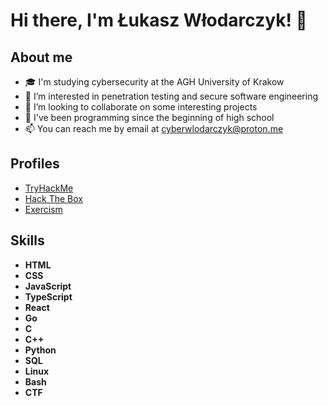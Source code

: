 # Hi there, I'm Łukasz Włodarczyk! 👋

## About me

- 🎓 I'm studying cybersecurity at the AGH University of Krakow
- 👀 I’m interested in penetration testing and secure software engineering
- 💞️ I’m looking to collaborate on some interesting projects
- 🌱 I've been programming since the beginning of high school
- 📫 You can reach me by email at [cyberwlodarczyk@proton.me](mailto:cyberwlodarczyk@proton.me)

## Profiles

- [TryHackMe](https://tryhackme.com/p/2k4w87ix)
- [Hack The Box](https://app.hackthebox.com/profile/1806584)
- [Exercism](https://exercism.org/profiles/mtl5xldb)

## Skills

- **HTML**
- **CSS**
- **JavaScript**
- **TypeScript**
- **React**
- **Go**
- **C**
- **C++**
- **Python**
- **SQL**
- **Linux**
- **Bash**
- **CTF**
